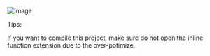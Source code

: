 ![image](https://github.com/helloobaby/alwayslose/blob/master/spinbot.gif)


Tips:
	
If you want to compile this project, make sure do not open the inline function extension due to the over-potimize.


